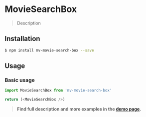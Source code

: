 # MovieSearchBox

> Description

<!-- ![](./assets/preview.png) -->

## Installation

```sh
$ npm install mv-movie-search-box --save
```

## Usage

### Basic usage
```js
import MovieSearchBox from 'mv-movie-search-box'

return (<MovieSearchBox />)
```


> **Find full description and more examples in the [demo page](#).**